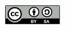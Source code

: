 <!--- License infromation for the html version --->
[![CC-BY-SA](en/assets/CC-BY-SA.svg)](https://creativecommons.org/licenses/by-sa/4.0/)
